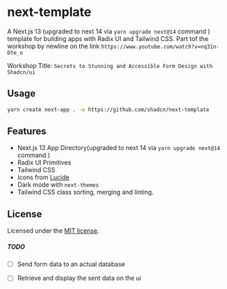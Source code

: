 # next-template

A Next.js 13 (upgraded to next 14 via `yarn upgrade next@14` command ) template for building apps with Radix UI and Tailwind CSS. Part tof the workshop by newline on the link `https://www.youtube.com/watch?v=nq31n-Dte_o`

Workshop Title: `Secrets to Stunning and Accessible Form Design with Shadcn/ui`

## Usage

```bash
yarn create next-app . -e https://github.com/shadcn/next-template
```

## Features

- Next.js 13 App Directory(upgraded to next 14 via `yarn upgrade next@14` command )
- Radix UI Primitives
- Tailwind CSS
- Icons from [Lucide](https://lucide.dev)
- Dark mode with `next-themes`
- Tailwind CSS class sorting, merging and linting.

## License

Licensed under the [MIT license](https://github.com/shadcn/ui/blob/main/LICENSE.md).

##### TODO

- [ ] Send form data to an actual database

- [ ] Retrieve and display the sent data on the ui
